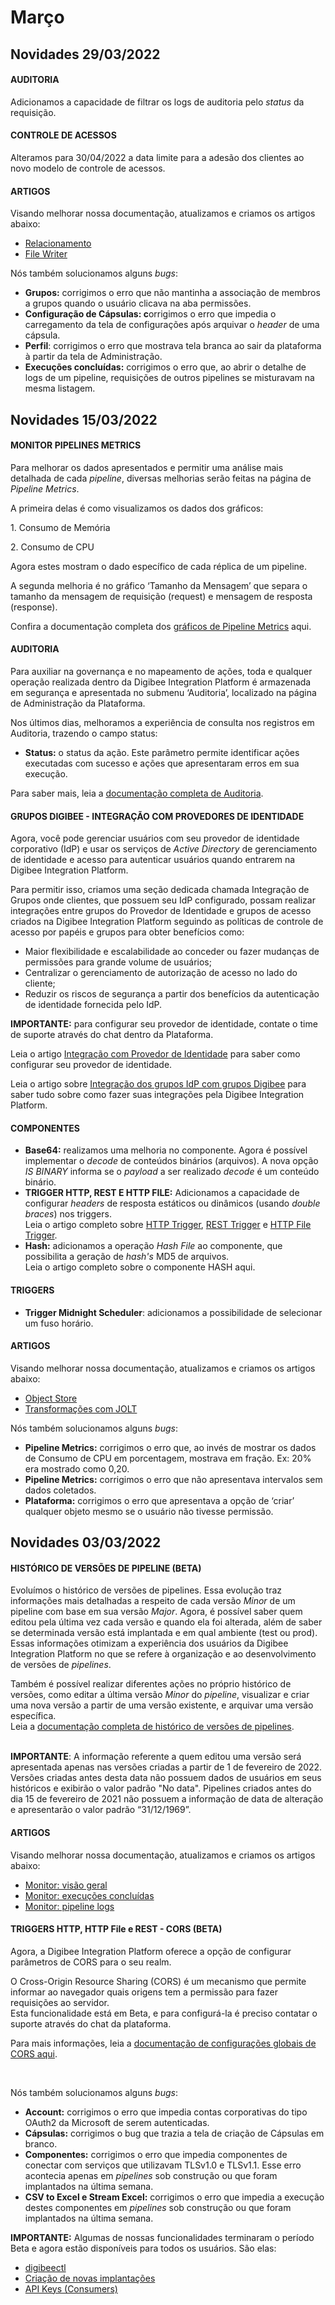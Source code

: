 # Março

## Novidades 29/03/2022

#### **AUDITORIA**

Adicionamos a capacidade de filtrar os logs de auditoria pelo _status_ da requisição.

#### **CONTROLE DE ACESSOS**

Alteramos para 30/04/2022 a data limite para a adesão dos clientes ao novo modelo de controle de acessos.

#### **ARTIGOS**

Visando melhorar nossa documentação, atualizamos e criamos os artigos abaixo:

* [Relacionamento](../../settings/relacionamento.md)
* [File Writer](../../components/files/file-writer.md)

Nós também solucionamos alguns _bugs_:

* **Grupos:** corrigimos o erro que não mantinha a associação de membros a grupos quando o usuário clicava na aba permissões.
* **Configuração de Cápsulas: c**orrigimos o erro que impedia o carregamento da tela de configurações após arquivar o _header_ de uma cápsula.
* **Perfil**: corrigimos o erro que mostrava tela branca ao sair da plataforma à partir da tela de Administração.
* **Execuções concluídas:** corrigimos o erro que, ao abrir o detalhe de logs de um pipeline, requisições de outros pipelines se misturavam na mesma listagem.

## Novidades 15/03/2022

#### **MONITOR PIPELINES METRICS**

Para melhorar os dados apresentados e permitir uma análise mais detalhada de cada _pipeline_, diversas melhorias serão feitas na página de _Pipeline Metrics_.

A primeira delas é como visualizamos os dados dos gráficos:

1\. Consumo de Memória

2\. Consumo de CPU

Agora estes mostram o dado específico de cada réplica de um pipeline.

A segunda melhoria é no gráfico ‘Tamanho da Mensagem’ que separa o tamanho da mensagem de requisição (request) e mensagem de resposta (response).

Confira a documentação completa dos [gráficos de Pipeline Metrics](../../monitor/pipeline-metrics.md) aqui.

#### **AUDITORIA**

Para auxiliar na governança e no mapeamento de ações, toda e qualquer operação realizada dentro da Digibee Integration Platform é armazenada em segurança e apresentada no submenu ‘Auditoria’, localizado na página de Administração da Plataforma.

Nos últimos dias, melhoramos a experiência de consulta nos registros em Auditoria, trazendo o campo status:

* **Status:** o status da ação. Este parâmetro permite identificar ações executadas com sucesso e ações que apresentaram erros em sua execução.

Para saber mais, leia a [documentação completa de Auditoria](../../administration/auditoria.md).

#### **GRUPOS DIGIBEE - INTEGRAÇÃO COM PROVEDORES DE IDENTIDADE**

Agora, você pode gerenciar usuários com seu provedor de identidade corporativo (IdP) e usar os serviços de _Active Directory_ de gerenciamento de identidade e acesso para autenticar usuários quando entrarem na Digibee Integration Platform.

Para permitir isso, criamos uma seção dedicada chamada Integração de Grupos onde clientes, que possuem seu IdP configurado, possam realizar integrações entre grupos do Provedor de Identidade e grupos de acesso criados na Digibee Integration Platform seguindo as políticas de controle de acesso por papéis e grupos para obter benefícios como:

* Maior flexibilidade e escalabilidade ao conceder ou fazer mudanças de permissões para grande volume de usuários;
* Centralizar o gerenciamento de autorização de acesso no lado do cliente;
* Reduzir os riscos de segurança a partir dos benefícios da autenticação de identidade fornecida pelo IdP.

**IMPORTANTE:** para configurar seu provedor de identidade, contate o time de suporte através do chat dentro da Plataforma.

Leia o artigo [Integração com Provedor de Identidade](../../administration/identity-provider-integration/) para saber como configurar seu provedor de identidade.

Leia o artigo sobre [Integração dos grupos IdP com grupos Digibee](../../administration/identity-provider-integration/integration-of-idp-groups-with-digibee-groups/) para saber tudo sobre como fazer suas integrações pela Digibee Integration Platform.

#### **COMPONENTES**

* **Base64:** realizamos uma melhoria no componente. Agora é possível implementar o _decode_ de conteúdos binários (arquivos). A nova opção _IS BINARY_ informa se o _payload_ a ser realizado _decode_ é um conteúdo binário.
* **TRIGGER HTTP, REST E HTTP FILE:** Adicionamos a capacidade de configurar _headers_ de resposta estáticos ou dinâmicos (usando _double braces_) nos triggers.\
  Leia o artigo completo sobre [HTTP Trigger](../../components/triggers/http-trigger.md), [REST Trigger](../../components/triggers/rest-trigger.md) e [HTTP File Trigger](../../components/triggers/http-file-trigger/http-file-trigger-uploads.md).
* **Hash:** adicionamos a operação _Hash File_ ao componente, que possibilita a geração de _hash's_ MD5 de arquivos.\
  Leia o artigo completo sobre o componente HASH aqui.

#### **TRIGGERS**

* **Trigger Midnight Scheduler**: adicionamos a possibilidade de selecionar um fuso horário.

#### **ARTIGOS**

Visando melhorar nossa documentação, atualizamos e criamos os artigos abaixo:

* [Object Store](../../components/structured-data/object-store.md)
* [Transformações com JOLT](../../components/tools/transformer-jolt/transformacoes-com-jolt.md)

Nós também solucionamos alguns _bugs_:

* **Pipeline Metrics:** corrigimos o erro que, ao invés de mostrar os dados de Consumo de CPU em porcentagem, mostrava em fração. Ex: 20% era mostrado como 0,20.
* **Pipeline Metrics:** corrigimos o erro que não apresentava intervalos sem dados coletados.
* **Plataforma:** corrigimos o erro que apresentava a opção de ‘criar’ qualquer objeto mesmo se o usuário não tivesse permissão.

## Novidades 03/03/2022

#### HISTÓRICO DE VERSÕES DE PIPELINE (BETA) <a href="#h_155638b98e" id="h_155638b98e"></a>

Evoluímos o histórico de versões de pipelines. Essa evolução traz informações mais detalhadas a respeito de cada versão _Minor_ de um pipeline com base em sua versão _Major_. Agora, é possível saber quem editou pela última vez cada versão e quando ela foi alterada, além de saber se determinada versão está implantada e em qual ambiente (test ou prod). Essas informações otimizam a experiência dos usuários da Digibee Integration Platform no que se refere à organização e ao desenvolvimento de versões de _pipelines_.

Também é possível realizar diferentes ações no próprio histórico de versões, como editar a última versão _Minor_ do _pipeline_, visualizar e criar uma nova versão a partir de uma versão existente, e arquivar uma versão específica.\
Leia a [documentação completa de histórico de versões de pipelines](../../build/pipelines/historico-de-versoes-de-pipelines.md).

\
**IMPORTANTE**: A informação referente a quem editou uma versão será apresentada apenas nas versões criadas a partir de 1 de fevereiro de 2022. Versões criadas antes desta data não possuem dados de usuários em seus históricos e exibirão o valor padrão "No data". Pipelines criados antes do dia 15 de fevereiro de 2021 não possuem a informação de data de alteração e apresentarão o valor padrão “31/12/1969”.

#### ARTIGOS <a href="#h_6020dd376d" id="h_6020dd376d"></a>

Visando melhorar nossa documentação, atualizamos e criamos os artigos abaixo:

* [Monitor: visão geral](../../monitor/dashboards.md)
* [Monitor: execuções concluídas](../../monitor/completed-executions/)
* [Monitor: pipeline logs](../../monitor/pipeline-logs.md)​

#### TRIGGERS HTTP, HTTP File e REST - CORS (BETA) <a href="#h_2cb75cb72b" id="h_2cb75cb72b"></a>

Agora, a Digibee Integration Platform oferece a opção de configurar parâmetros de CORS para o seu realm.

O Cross-Origin Resource Sharing (CORS) é um mecanismo que permite informar ao navegador quais origens tem a permissão para fazer requisições ao servidor.\
Esta funcionalidade está em Beta, e para configurá-la é preciso contatar o suporte através do chat da plataforma.

Para mais informações, leia a [documentação de configurações globais de CORS aqui](https://github.com/tharso-rossiter-monteiro/PT-BR/blob/master/release-notes/release-notes-2022/broken-reference/README.md).

​

Nós também solucionamos alguns _bugs_:

* **Account:** corrigimos o erro que impedia contas corporativas do tipo OAuth2 da Microsoft de serem autenticadas.
* **Cápsulas:** corrigimos o bug que trazia a tela de criação de Cápsulas em branco.
* **Componentes:** corrigimos o erro que impedia componentes de conectar com serviços que utilizavam TLSv1.0 e TLSv1.1. Esse erro acontecia apenas em _pipelines_ sob construção ou que foram implantados na última semana.
* **CSV to Excel e Stream Excel:** corrigimos o erro que impedia a execução destes componentes em _pipelines_ sob construção ou que foram implantados na última semana.

**IMPORTANTE:** Algumas de nossas funcionalidades terminaram o período Beta e agora estão disponíveis para todos os usuários. São elas:

* [digibeectl](../../plataforma/digibeectl/)
* [Criação de novas implantações](../../run/deployment/deployments.md)
* [API Keys (Consumers)](../../settings/api-keys-consumers.md)
